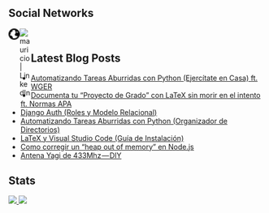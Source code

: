 ## Social Networks

[<img align="left" alt="mauricio" width="22px" src="https://raw.githubusercontent.com/iconic/open-iconic/master/svg/globe.svg" />][website]
[<img align="left" alt="mauricio | LinkedIn" width="22px" src="https://cdn.jsdelivr.net/npm/simple-icons@v3/icons/linkedin.svg"/>][linkedin]
<br />

## Latest Blog Posts 
<!-- BLOG-POST-LIST:START -->
- [Automatizando Tareas Aburridas con Python (Ejercítate en Casa) ft. WGER](https://medium.com/@cr0wg4n/automatizando-tareas-aburridas-con-python-ejerc%C3%ADtate-en-casa-ft-wger-1ea979acb63b?source=rss-b402714ccae1------2)
- [Documenta tu “Proyecto de Grado” con LaTeX sin morir en el intento ft. Normas APA](https://medium.com/@cr0wg4n/documenta-tu-proyecto-de-grado-con-latex-sin-morir-en-el-intento-ft-normas-apa-15bf50a2ee01?source=rss-b402714ccae1------2)
- [Django Auth (Roles y Modelo Relacional)](https://medium.com/@cr0wg4n/django-auth-roles-y-modelo-relacional-9f10ef344f5b?source=rss-b402714ccae1------2)
- [Automatizando Tareas Aburridas con Python (Organizador de Directorios)](https://medium.com/@cr0wg4n/automatizando-tareas-aburridas-con-python-organizador-de-directorios-7ed9b6a4dfe?source=rss-b402714ccae1------2)
- [LaTeX y Visual Studio Code (Guía de Instalación)](https://medium.com/@cr0wg4n/latex-y-visual-studio-code-gu%C3%ADa-de-instalaci%C3%B3n-ca8bef3935e3?source=rss-b402714ccae1------2)
- [Como corregir un “heap out of memory” en Node.js](https://medium.com/@cr0wg4n/como-corregir-un-heap-out-of-memory-en-node-js-5e370fd1897?source=rss-b402714ccae1------2)
- [Antena Yagi de 433Mhz — DIY](https://medium.com/@cr0wg4n/antena-yagi-de-433mhz-diy-bd568013c3fc?source=rss-b402714ccae1------2)
<!-- BLOG-POST-LIST:END -->

## Stats

<div>
  <a href="/cr0wg4n" align="left">
    <img src="https://github-readme-stats.vercel.app/api?username=cr0wg4n&count_private=true&show_icons=true&icon_color=222&title_color=0366d6&text_color=586069&bg_color=fff&hide=issues&hide_border=true&include_all_commits=true" />
  </a>
  <a href="/cr0wg4n" align="right">
    <img src="https://github-readme-stats.vercel.app/api/top-langs/?username=cr0wg4n&text_color=586069&layout=compact&hide_border=true&bg_color=fff&title_color=0366d6&count_private=true&include_all_commits=true" />
  </a>
</div>

[website]: https://medium.com/@cr0wg4n
[linkedin]: https://www.linkedin.com/in/mauricio-matias-conde-a541901a6/
